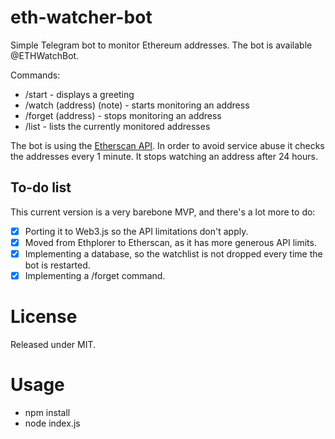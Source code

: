 # eth-watcher-bot

Simple Telegram bot to monitor Ethereum addresses. The bot is available @ETHWatchBot.

Commands:
* /start - displays a greeting
* /watch (address) (note) - starts monitoring an address
* /forget (address) - stops monitoring an address
* /list - lists the currently monitored addresses

The bot is using the [Etherscan API](https://etherscan.io/apis). In order to avoid service abuse it checks the addresses every 1 minute. It stops watching an address after 24 hours.

## To-do list

This current version is a very barebone MVP, and there's a lot more to do:
- [x] Porting it to Web3.js so the API limitations don't apply.
- [x] Moved from Ethplorer to Etherscan, as it has more generous API limits.
- [x] Implementing a database, so the watchlist is not dropped every time the bot is restarted.
- [x] Implementing a /forget command.

# License 

Released under MIT.

# Usage

* npm install
* node index.js
